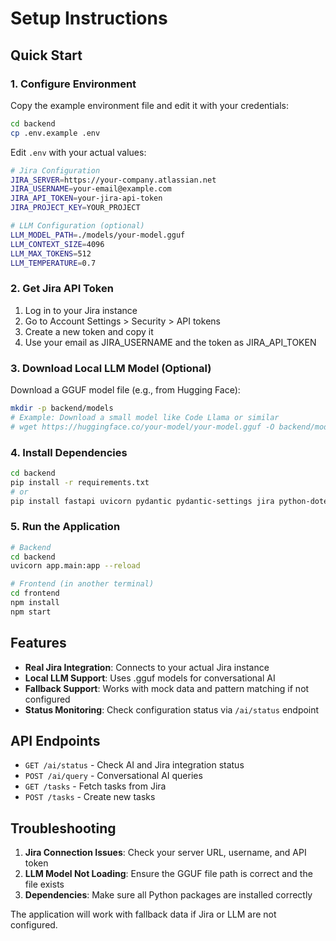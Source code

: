 # Setup Instructions

## Quick Start

### 1. Configure Environment

Copy the example environment file and edit it with your credentials:

```bash
cd backend
cp .env.example .env
```

Edit `.env` with your actual values:

```bash
# Jira Configuration
JIRA_SERVER=https://your-company.atlassian.net
JIRA_USERNAME=your-email@example.com
JIRA_API_TOKEN=your-jira-api-token
JIRA_PROJECT_KEY=YOUR_PROJECT

# LLM Configuration (optional)
LLM_MODEL_PATH=./models/your-model.gguf
LLM_CONTEXT_SIZE=4096
LLM_MAX_TOKENS=512
LLM_TEMPERATURE=0.7
```

### 2. Get Jira API Token

1. Log in to your Jira instance
2. Go to Account Settings > Security > API tokens
3. Create a new token and copy it
4. Use your email as JIRA_USERNAME and the token as JIRA_API_TOKEN

### 3. Download Local LLM Model (Optional)

Download a GGUF model file (e.g., from Hugging Face):

```bash
mkdir -p backend/models
# Example: Download a small model like Code Llama or similar
# wget https://huggingface.co/your-model/your-model.gguf -O backend/models/your-model.gguf
```

### 4. Install Dependencies

```bash
cd backend
pip install -r requirements.txt
# or
pip install fastapi uvicorn pydantic pydantic-settings jira python-dotenv httpx python-multipart aiofiles llama-cpp-python
```

### 5. Run the Application

```bash
# Backend
cd backend
uvicorn app.main:app --reload

# Frontend (in another terminal)
cd frontend
npm install
npm start
```

## Features

- **Real Jira Integration**: Connects to your actual Jira instance
- **Local LLM Support**: Uses .gguf models for conversational AI
- **Fallback Support**: Works with mock data and pattern matching if not configured
- **Status Monitoring**: Check configuration status via `/ai/status` endpoint

## API Endpoints

- `GET /ai/status` - Check AI and Jira integration status
- `POST /ai/query` - Conversational AI queries
- `GET /tasks` - Fetch tasks from Jira
- `POST /tasks` - Create new tasks

## Troubleshooting

1. **Jira Connection Issues**: Check your server URL, username, and API token
2. **LLM Model Not Loading**: Ensure the GGUF file path is correct and the file exists
3. **Dependencies**: Make sure all Python packages are installed correctly

The application will work with fallback data if Jira or LLM are not configured.